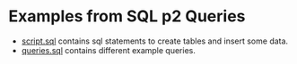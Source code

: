 # Examples from SQL p2 Queries

- [script.sql](./script.sql) contains sql statements to create tables and insert some data.
- [queries.sql](./queries.sql) contains different example queries.
